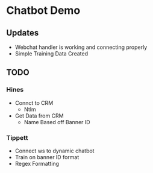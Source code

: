 # Chatbot Demo

## Updates
- Webchat handler is working and connecting properly
- Simple Training Data Created

## TODO
### Hines
- Connct to CRM
  - Ntlm
- Get Data from CRM
  - Name Based off Banner ID

### Tippett
- Connect ws to dynamic chatbot
- Train on banner ID format
- Regex Formatting
